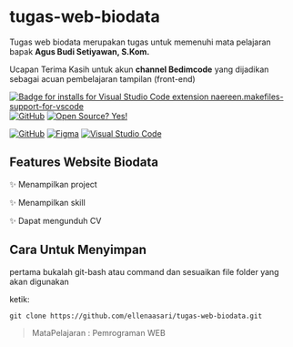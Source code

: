 # tugas-web-biodata
Tugas web biodata merupakan tugas untuk memenuhi mata pelajaran bapak **Agus Budi Setiyawan, S.Kom.**

Ucapan Terima Kasih untuk akun **channel Bedimcode** yang dijadikan sebagai acuan pembelajaran tampilan (front-end)

[![Badge for installs for Visual Studio Code extension naereen.makefiles-support-for-vscode](https://vsmarketplacebadge.apphb.com/installs/naereen.makefiles-support-for-vscode.svg)](https://marketplace.visualstudio.com/items?itemName=naereen.makefiles-support-for-vscode)
[![GitHub](https://badgen.net/badge/icon/github?icon=github&label)](https://github.com)
[![Open Source? Yes!](https://badgen.net/badge/Open%20Source%20%3F/Yes%21/blue?icon=github)](https://github.com/Naereen/badges/)

[![GitHub](https://img.shields.io/badge/--181717?logo=github&logoColor=ffffff)](https://github.com/)
[![Figma](https://img.shields.io/badge/--F24E1E?logo=figma&logoColor=ffffff)](https://www.figma.com/)
[![Visual Studio Code](https://img.shields.io/badge/--007ACC?logo=visual%20studio%20code&logoColor=ffffff)](https://code.visualstudio.com/)

## Features Website Biodata

  ✨ Menampilkan project
  
  ✨ Menampilkan skill
  
  ✨ Dapat mengunduh CV
  
## Cara Untuk Menyimpan

pertama bukalah git-bash atau command dan sesuaikan file folder yang akan digunakan

ketik:
```
git clone https://github.com/ellenaasari/tugas-web-biodata.git
```

> MataPelajaran : Pemrograman WEB
